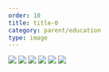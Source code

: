 ```yaml
---
order: 10
title: title-0
category: parent/education
type: image
---
```


![](https://alacolang.ir/kolbeh/static/images/education1.webp)
![](https://alacolang.ir/kolbeh/static/images/education2.webp)
![](https://alacolang.ir/kolbeh/static/images/education3.webp)
![](https://alacolang.ir/kolbeh/static/images/education4.webp)
![](https://alacolang.ir/kolbeh/static/images/education5.webp)
![](https://alacolang.ir/kolbeh/static/images/education6.webp)